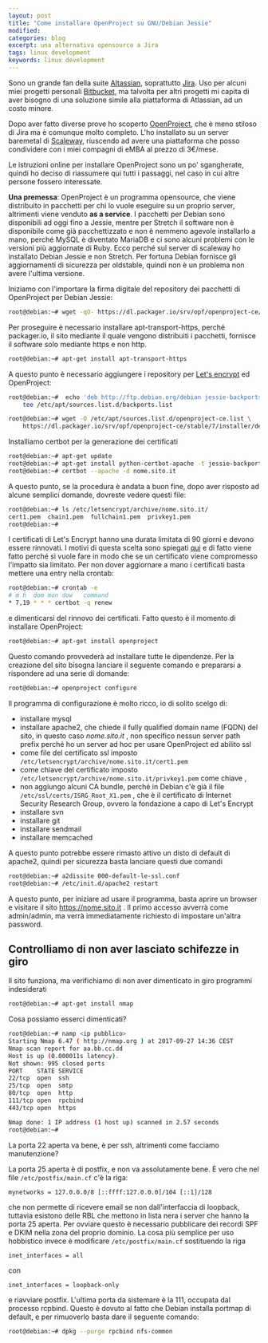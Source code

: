 ```yaml
---
layout: post
title: "Come installare OpenProject su GNU/Debian Jessie"
modified:
categories: blog
excerpt: una alternativa opensource a Jira
tags: linux development
keywords: linux development
---
```


Sono un grande fan della suite [Altassian](https://www.atlassian.com/), soprattutto [Jira](https://www.atlassian.com/software/jira). Uso per alcuni miei progetti personali [Bitbucket](https://bitbucket.org/product), ma talvolta per altri progetti mi capita di aver bisogno di una soluzione simile alla piattaforma di Atlassian, ad un costo minore.

Dopo aver fatto diverse prove ho scoperto [OpenProject](https://www.openproject.org), che è meno stiloso di Jira ma è comunque molto completo. L'ho installato su un server baremetal di [Scaleway](https://www.scaleway.com/), riuscendo ad avere una piattaforma che posso condividere con i miei compagni di eMBA al prezzo di 3€/mese.

Le istruzioni online per installare OpenProject sono un po' sgangherate, quindi ho deciso di riassumere qui tutti i passaggi, nel caso in cui altre persone fossero interessate.

**Una premessa**: OpenProject è un programma opensource, che viene distribuito in pacchetti per chi lo vuole eseguire su un proprio server, altrimenti viene venduto __as a service__. I pacchetti per Debian sono disponibili ad oggi fino a Jessie, mentre per Stretch il software non è disponibile come già pacchettizzato e non è nemmeno agevole installarlo a mano, perché MySQL è diventato MariaDB e ci sono alcuni problemi con le versioni più aggiornate di Ruby. Ecco perché sul server di scaleway ho installato Debian Jessie e non Stretch. Per fortuna Debian fornisce gli aggiornamenti di sicurezza per oldstable, quindi non è un problema non avere l'ultima versione.

Iniziamo con l'importare la firma digitale del repository dei pacchetti di OpenProject per Debian Jessie:

```bash
root@debian:~# wget -qO- https://dl.packager.io/srv/opf/openproject-ce/key | apt-key add -
```

Per proseguire è necessario installare apt-transport-https, perché packager.io, il sito mediante il quale vengono distribuiti i pacchetti, fornisce il software solo mediante https e non http.

```bash
root@debian:~# apt-get install apt-transport-https
```

A questo punto è necessario aggiungere i repository per [Let's encrypt](https://letsencrypt.org/) ed OpenProject:

```bash
root@debian:~#  echo 'deb http://ftp.debian.org/debian jessie-backports main' | \
    tee /etc/apt/sources.list.d/backports.list

root@debian:~# wget -O /etc/apt/sources.list.d/openproject-ce.list \
    https://dl.packager.io/srv/opf/openproject-ce/stable/7/installer/debian/8.repo
```

Installiamo certbot per la generazione dei certificati

```bash
root@debian:~# apt-get update
root@debian:~# apt-get install python-certbot-apache -t jessie-backports
root@debian:~# certbot --apache -d nome.sito.it
```

A questo punto, se la procedura è andata a buon fine, dopo aver risposto ad alcune semplici domande, dovreste vedere questi file:

```bash
root@debian:~# ls /etc/letsencrypt/archive/nome.sito.it/
cert1.pem  chain1.pem  fullchain1.pem  privkey1.pem
root@debian:~#
```

I certificati di Let's Encrypt hanno una durata limitata di 90 giorni e devono essere rinnovati. I motivi di questa scelta sono spiegati [qui](https://letsencrypt.org/2015/11/09/why-90-days.html) e di fatto viene fatto perché si vuole fare in modo che se un certificato viene compromesso l'impatto sia limitato. Per non dover aggiornare a mano i certificati basta mettere una entry nella crontab:

```bash
root@debian:~# crontab -e
# m h  dom mon dow   command
* 7,19 * * * certbot -q renew
```

e dimenticarsi del rinnovo dei certificati. Fatto questo è il momento di installare OpenProject:

```bash
root@debian:~# apt-get install openproject
```

Questo comando provvederà ad installare tutte le dipendenze. Per la creazione del sito bisogna lanciare il seguente comando e prepararsi a rispondere ad una serie di domande:


```bash
root@debian:~# openproject configure
```

Il programma di configurazione è molto ricco, io di solito scelgo di:
* installare mysql
* installare apache2, che chiede il fully qualified domain name (FQDN) del sito, in questo caso _nome.sito.it_ , non specifico nessun server path prefix perché ho un server ad hoc per usare OpenProject ed abilito ssl
* come file del certificato ssl imposto `/etc/letsencrypt/archive/nome.sito.it/cert1.pem`
* come chiave del certificato imposto `/etc/letsencrypt/archive/nome.sito.it/privkey1.pem` come chiave ,
* non aggiungo alcuni CA bundle, perché in Debian c'è già il file `/etc/ssl/certs/ISRG_Root_X1.pem` , che è il certificato di Internet Security Research Group, ovvero la fondazione a capo di Let's Encrypt
* installare svn
* installare git
* installare sendmail
* installare memcached


A questo punto potrebbe essere rimasto attivo un disto di default di apache2, quindi per sicurezza basta lanciare questi due comandi

```bash
root@debian:~# a2dissite 000-default-le-ssl.conf
root@debian:~# /etc/init.d/apache2 restart
```

A questo punto, per iniziare ad usare il programma, basta aprire un browser e visitare il sito https://nome.sito.it . Il primo accesso avverrà come admin/admin, ma verrà immediatamente richiesto di impostare un'altra password.

## Controlliamo di non aver lasciato schifezze in giro

Il sito funziona, ma verifichiamo di non aver dimenticato in giro programmi indesiderati

```bash
root@debian:~# apt-get install nmap
```

Cosa possiamo esserci dimenticati?

```bash
root@debian:~# namp <ip pubblico>
Starting Nmap 6.47 ( http://nmap.org ) at 2017-09-27 14:36 CEST
Nmap scan report for aa.bb.cc.dd
Host is up (0.000011s latency).
Not shown: 995 closed ports
PORT    STATE SERVICE
22/tcp  open  ssh
25/tcp  open  smtp
80/tcp  open  http
111/tcp open  rpcbind
443/tcp open  https

Nmap done: 1 IP address (1 host up) scanned in 2.57 seconds
root@debian:~# 
```

La porta 22 aperta va bene, è per ssh, altrimenti come facciamo manutenzione?

La porta 25 aperta è di postfix, e non va assolutamente bene. &Egrave; vero che nel file `/etc/postfix/main.cf` c'è la riga:

```
mynetworks = 127.0.0.0/8 [::ffff:127.0.0.0]/104 [::1]/128
```

che non permette di ricevere email se non dall'interfaccia di loopback, tuttavia esistono delle RBL che mettono in lista nera i server che hanno la porta 25 aperta. Per ovviare questo è necessario pubblicare dei recordi SPF e DKIM nella zona del proprio dominio. La cosa più semplice per uso hobbistico invece è modificare `/etc/postfix/main.cf` sostituendo la riga

```
inet_interfaces = all
```

con

```
inet_interfaces = loopback-only
```

e riavviare postfix. L'ultima porta da sistemare è la 111, occupata dal processo rcpbind. Questo è dovuto al fatto che Debian installa portmap di default, e per rimuoverlo basta dare il seguente comando:

```bash
root@debian:~# dpkg --purge rpcbind nfs-common
```

